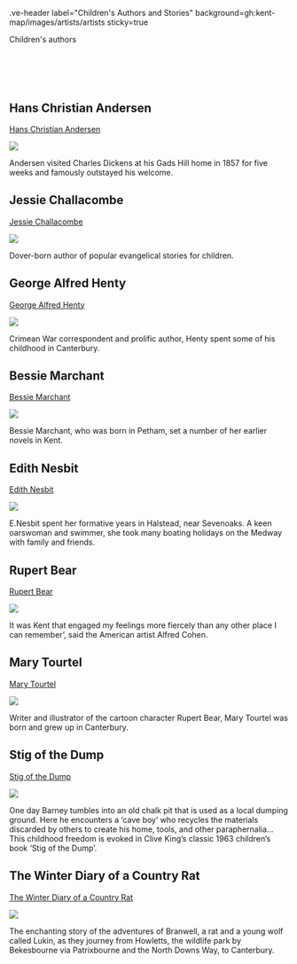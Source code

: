 .ve-header label="Children's Authors and Stories" background=gh:kent-map/images/artists/artists sticky=true

Children's authors

# &nbsp; 
<param class="cards">

## Hans Christian Andersen

[Hans Christian Andersen](/19c/19c-andersen-biography)

![](https://iiif.juncture-digital.org/thumbnail?url=https://upload.wikimedia.org/wikipedia/commons/7/75/HCA_by_Thora_Hallager_1869.jpg)

Andersen visited Charles Dickens at his Gads Hill home in 1857 for five weeks and famously outstayed his welcome. 

## Jessie Challacombe

[Jessie Challacombe](/19c/19c-challacombe-biography)

![](https://iiif.juncture-digital.org/thumbnail?url=https://stor.artstor.org/stor/c565d372-ac5a-45a0-8643-b87759b40e24)

Dover-born author of popular evangelical stories for children. 

## George Alfred Henty

[George Alfred Henty](/19c/19c-henty-biography)

![](https://iiif.juncture-digital.org/thumbnail?url=https://raw.githubusercontent.com/kent-map/kent/main/20c/images/redlandscape.jpg)

Crimean War correspondent and prolific author, Henty spent some of his childhood in Canterbury.

## Bessie Marchant

[Bessie Marchant](/19c/19c-marchant-biography)

![](https://iiif.juncture-digital.org/thumbnail?url=https://stor.artstor.org/stor/e4695031-8e15-4353-8dda-d963f4faffe2)

Bessie Marchant, who was born in Petham, set a number of her earlier novels in Kent.

## Edith Nesbit

[Edith Nesbit](/nesbit/nesbit-biography)

![](https://iiif.juncture-digital.org/thumbnail?url=https://stor.artstor.org/stor/ae0662fc-e1a2-43a1-8382-71def7414a5c)

E.Nesbit spent her formative years in Halstead, near Sevenoaks. A keen oarswoman and swimmer, she took many boating holidays on the Medway with family and friends.

## Rupert Bear

[Rupert Bear](/20c/20c-rupert-bear-biography)

![](https://iiif.juncture-digital.org/thumbnail?url=https://stor.artstor.org/stor/66c4b3c1-6392-4deb-ac01-541afe9e3855)

It was Kent that engaged my feelings more fiercely than any other place I can remember’, said the American artist Alfred Cohen. 

## Mary Tourtel

[Mary Tourtel](/19c/19c-tourtel-biography)

![](https://iiif.juncture-digital.org/thumbnail?url=https://raw.githubusercontent.com/kent-map/kent/main/20c/images/redlandscape.jpg)

Writer and illustrator of the cartoon character Rupert Bear, Mary Tourtel was born and grew up in Canterbury.

## Stig of the Dump

[Stig of the Dump](/landscape/chalk-pits-stig)

![](https://iiif.juncture-digital.org/thumbnail?url=https://stor.artstor.org/stor/862d778e-6ca0-46d3-976d-14bf7d4ff67d)

One day Barney tumbles into an old chalk pit that is used as a local dumping ground. Here he encounters a ‘cave boy’ who recycles the materials discarded by others to create his home, tools, and other paraphernalia… This childhood freedom is evoked in Clive King’s classic 1963 children’s book ‘Stig of the Dump’.

## The Winter Diary of a Country Rat

[The Winter Diary of a Country Rat](20c/20c-firmin-winter-diary)

![](https://iiif.juncture-digital.org/thumbnail?url=https://stor.artstor.org/stor/f0782a67-883f-4b39-91f1-7d63e32c9f3b)

The enchanting story of the adventures of Branwell, a rat and a young wolf called Lukin, as they journey from Howletts, the wildlife park by Bekesbourne via Patrixbourne and the North Downs Way, to Canterbury.


